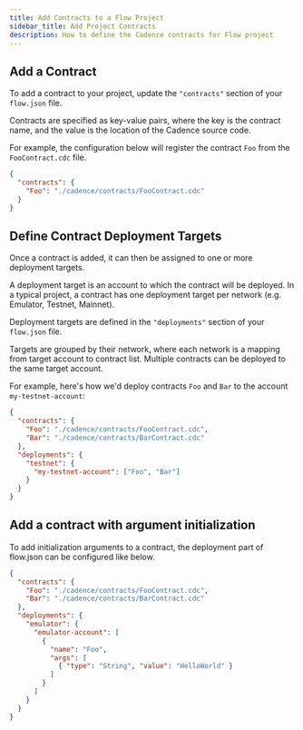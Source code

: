 ```yaml
---
title: Add Contracts to a Flow Project
sidebar_title: Add Project Contracts
description: How to define the Cadence contracts for Flow project
---
```


## Add a Contract

To add a contract to your project, update the `"contracts"` section of your `flow.json` file.

Contracts are specified as key-value pairs, where the key is the contract name,
and the value is the location of the Cadence source code.

For example, the configuration below will register the 
contract `Foo` from the `FooContract.cdc` file.

```json
{
  "contracts": {
    "Foo": "./cadence/contracts/FooContract.cdc"
  }
}
```

## Define Contract Deployment Targets

Once a contract is added, it can then be assigned to one or more deployment targets.

A deployment target is an account to which the contract will be deployed.
In a typical project, a contract has one deployment target per network (e.g. Emulator, Testnet, Mainnet).

Deployment targets are defined in the `"deployments"` section of your `flow.json` file.

Targets are grouped by their network, where each network is a mapping from target account to contract list. 
Multiple contracts can be deployed to the same target account.

For example, here's how we'd deploy contracts `Foo` and `Bar` to the account `my-testnet-account`:

```json
{
  "contracts": {
    "Foo": "./cadence/contracts/FooContract.cdc",
    "Bar": "./cadence/contracts/BarContract.cdc"
  },
  "deployments": {
    "testnet": {
      "my-testnet-account": ["Foo", "Bar"]
    }
  }
}
```
## Add a contract with argument initialization

To add initialization arguments to a contract, the deployment part of flow.json can be configured like below.
```json
{
  "contracts": {
    "Foo": "./cadence/contracts/FooContract.cdc",
    "Bar": "./cadence/contracts/BarContract.cdc"
  },
  "deployments": {
    "emulator": {
      "emulator-account": [
        {
          "name": "Foo",
          "args": [
            { "type": "String", "value": "HelloWorld" }
          ]
        }
      ]
    }
  }
}
```